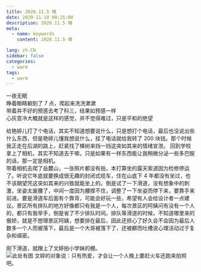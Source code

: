 ```yaml
---
title: 2020.11.5 晴
date: 2020-11-10 00:25:00
description: 2020.11.5 晴
meta:
  - name: keywords
    content: 2020.11.5 晴

lang: zh-CN
sidebar: false
categories:
  - warm
tags:
  - warm
---
```


<!-- more -->

一夜无眠  
睁着眼睛躺到了 7 点，爬起来洗洗漱漱  
带着并不好的预感去考了科三，结果如预感一样  
心灰意冷大概就是这样的感觉，并不觉得难过，只是平和的绝望

给艳婷儿打了个电话，其实不知道想要说什么，只是想打个电话，最后也没说出些什么东西，但是艳婷儿懂我想说什么，挂了电话就给我转了 200 块钱。那个时候我正走在后湖的路上，赶紧找了棵树来挡一挡这突如其来的情绪宣泄。
回到学校拿上了相机，其实不知道去干嘛，只是如果有一样东西能让我稍微分泌一些多巴胺的话，那一定是相机。  
带着相机去爬了岳麓山，一张照片都没有拍，本打算坐的露天索道因为检修停运了。听说它年底就要换成很无趣的封闭式缆车，住在山底下 4 年都没有坐过，也不该期望凭这突如其来的兴致就能坐上的。倒是试了一下滑道，没有想象中的刺激，坐姿太废腰了，中间一度因为腰撑不住，调整了一下坐姿而停下来，要靠手来前进。要是滑道车后面有个靠背，可能会好玩一些，希望有人会给设计者一点建议。景区所有排队的地方好像都只有我是一个人，每次景区的阿姨问有没有一个人的，都只有我举手，倒是省了不少排队时间。排队等滑道的时候，不知道哪里来的傲娇，就是不想理景区阿姨，想要排在最后，因此还担心了好久会不会因为最后人数多一个人而被落下，最后是一个大哥被落下了，还被麒而吐槽说心理活动过于复杂和缜密。

刚下滑道，就蹭上了文婷拍小学妹的棚。  
![此处有图](https://github.com/Zora173/Zora173.github.io/blob/master/docs/.vuepress/public/IMG_3301.jpg)
文婷的对象说：只有热爱，才会让一个人晚上要赶火车还跑来拍照吧。

